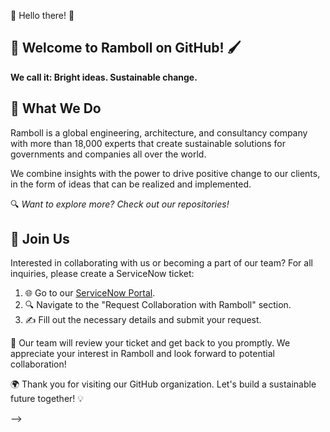 🌈 Hello there! 🌟

## 🎨 Welcome to Ramboll on GitHub! 🖌️
**We call it: Bright ideas. Sustainable change.**

## 🚀 What We Do
Ramboll is a global engineering, architecture, and consultancy company with more than 18,000 experts that create sustainable solutions for governments and companies all over the world.

We combine insights with the power to drive positive change to our clients, in the form of ideas that can be realized and implemented.

🔍 _Want to explore more? Check out our repositories!_

## 🤝 Join Us
Interested in collaborating with us or becoming a part of our team? For all inquiries, please create a ServiceNow ticket:

1. 🌐 Go to our [ServiceNow Portal](https://ramboll.service-now.com/GSP?id=sc_cat_item&table=sc_cat_item&sys_id=11ae638697aca51447977ddfe153afa9).
2. 🔍 Navigate to the "Request Collaboration with Ramboll" section.
3. ✍️ Fill out the necessary details and submit your request.

💌 Our team will review your ticket and get back to you promptly. We appreciate your interest in Ramboll and look forward to potential collaboration!

🌍 Thank you for visiting our GitHub organization. Let's build a sustainable future together! 💡

-->
